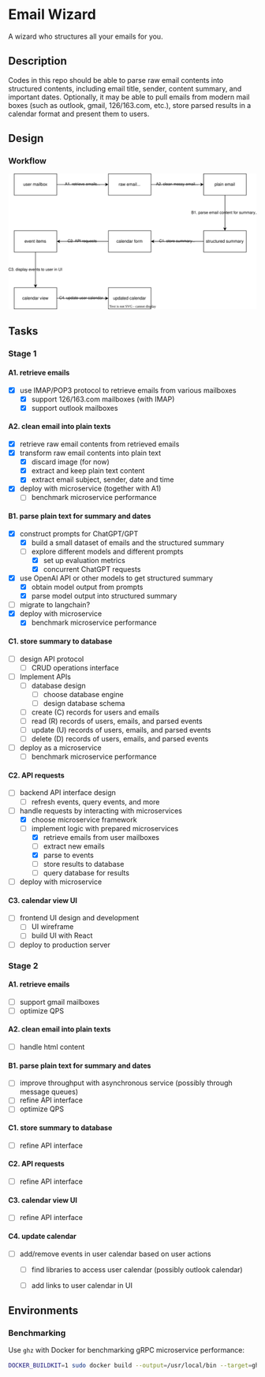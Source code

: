 # Email Wizard

A wizard who structures all your emails for you.

## Description

Codes in this repo should be able to parse raw email contents into structured contents, including email title, sender, content summary, and important dates. Optionally, it may be able to pull emails from modern mail boxes (such as outlook, gmail, 126/163.com, etc.), store parsed results in a calendar format and present them to users.

## Design

### Workflow

![image](assets/workflow.drawio.svg)

## Tasks

### Stage 1

#### A1. retrieve emails

- [x] use IMAP/POP3 protocol to retrieve emails from various mailboxes
  - [x] support 126/163.com mailboxes (with IMAP)
  - [x] support outlook mailboxes

#### A2. clean email into plain texts

- [x] retrieve raw email contents from retrieved emails
- [x] transform raw email contents into plain text
  - [x] discard image (for now)
  - [x] extract and keep plain text content
  - [x] extract email subject, sender, date and time
- [x] deploy with microservice (together with A1)
  - [ ] benchmark microservice performance

#### B1. parse plain text for summary and dates

- [x] construct prompts for ChatGPT/GPT
  - [x] build a small dataset of emails and the structured summary
  - [ ] explore different models and different prompts
    - [x] set up evaluation metrics
    - [x] concurrent ChatGPT requests
- [x] use OpenAI API or other models to get structured summary
  - [x] obtain model output from prompts
  - [x] parse model output into structured summary
- [ ] migrate to langchain?
- [x] deploy with microservice
  - [x] benchmark microservice performance

#### C1. store summary to database

- [ ] design API protocol
  - [ ] CRUD operations interface
- [ ] Implement APIs
  - [ ] database design
    - [ ] choose database engine
    - [ ] design database schema
  - [ ] create (C) records for users and emails
  - [ ] read (R) records of users, emails, and parsed events
  - [ ] update (U) records of users, emails, and parsed events
  - [ ] delete (D) records of users, emails, and parsed events
- [ ] deploy as a microservice
  - [ ] benchmark microservice performance

#### C2. API requests

- [ ] backend API interface design
  - [ ] refresh events, query events, and more
- [ ] handle requests by interacting with microservices
  - [x] choose microservice framework
  - [ ] implement logic with prepared microservices
    - [x] retrieve emails from user mailboxes
    - [ ] extract new emails
    - [x] parse to events
    - [ ] store results to database
    - [ ] query database for results
- [ ] deploy with microservice

#### C3. calendar view UI

- [ ] frontend UI design and development
  - [ ] UI wireframe
  - [ ] build UI with React
- [ ] deploy to production server

### Stage 2

#### A1. retrieve emails

- [ ] support gmail mailboxes
- [ ] optimize QPS

#### A2. clean email into plain texts

- [ ] handle html content

#### B1. parse plain text for summary and dates

- [ ] improve throughput with asynchronous service (possibly through message queues)
- [ ] refine API interface
- [ ] optimize QPS

#### C1. store summary to database

- [ ] refine API interface

#### C2. API requests

- [ ] refine API interface

#### C3. calendar view UI

- [ ] refine API interface

#### C4. update calendar

- [ ] add/remove events in user calendar based on user actions
  - [ ] find libraries to access user calendar (possibly outlook calendar)
  - [ ] add links to user calendar in UI


## Environments

### Benchmarking

Use `ghz` with Docker for benchmarking gRPC microservice performance:

```bash
DOCKER_BUILDKIT=1 sudo docker build --output=/usr/local/bin --target=ghz-binary-built https://github.com/bojand/ghz.git
```